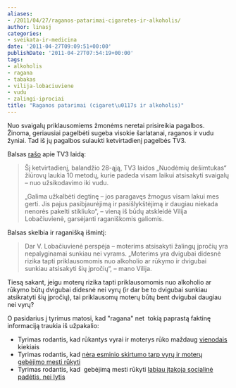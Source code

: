 ```yaml
---
aliases:
- /2011/04/27/raganos-patarimai-cigaretes-ir-alkoholis/
author: linasj
categories:
- sveikata-ir-medicina
date: '2011-04-27T09:09:51+00:00'
publishDate: '2011-04-27T07:54:19+00:00'
tags:
- alkoholis
- ragana
- tabakas
- vilija-lobaciuviene
- vudu
- zalingi-iprociai
title: "Raganos patarimai (cigaret\u0117s ir alkoholis)"
---
```

Nuo svaigalų priklausomiems žmonėms neretai prisireikia pagalbos. Žinoma, geriausiai pagelbėti sugeba visokie šarlatanai, raganos ir vudu žyniai. Tad iš jų pagalbos sulaukti ketvirtadienį pagelbės TV3.

Balsas [rašo](http://www.balsas.lt/naujiena/535620/ragana-v-lobaciuviene-moterims-atsisakyti-zalingu-iprociu-yra-sunkiau-nei-vyrams) apie TV3 laidą:

> Šį ketvirtadienį, balandžio 28-ąją, TV3 laidos „Nuodėmių dešimtukas“ žiūrovų laukia 10 metodų, kurie padeda visam laikui atsisakyti svaigalų – nuo užsikodavimo iki vudu.
> 
> „Galima užkalbėti degtinę – jos paragavęs žmogus visam lakui mes gerti. Jis pajus pasibjaurėjimą ir pasišlykštėjimą ir daugiau niekada nenorės pakelti stikliuko“, – vieną iš būdų atskleidė Vilija Lobačiuvienė, garsėjanti raganiškomis galiomis.


Balsas skelbia ir raganišką išmintį:

> Dar V. Lobačiuvienė perspėja – moterims atsisakyti žalingų įpročių yra nepalyginamai sunkiau nei vyrams. „Moterims yra dvigubai didesnė rizika tapti priklausomomis nuo alkoholio ar rūkymo ir dvigubai sunkiau atsisakyti šių įpročių“, – mano Vilija.


Tiesą sakant, jeigu moterų rizika tapti priklausomomis nuo alkoholio ar rūkymo būtų dvigubai didesnė nei vyrų (ir dar be to dvigubai sunkiau atsikratyti šių įpročių), tai priklausomų moterų būtų bent dvigubai daugiau nei vyrų?

O pasidarius į tyrimus matosi, kad "ragana" net  tokią paprastą faktinę informaciją traukia iš užpakalio:
* Tyrimas rodantis, kad rūkantys vyrai ir moterys rūko maždaug [vienodais](http://www.liebertonline.com/doi/abs/10.1089/152460902753645281) kiekiais
* Tyrimas rodantis, kad [nėra esminio skirtumo tarp vyrų ir moterų gebėjimo mesti rūkyti](http://www.ncbi.nlm.nih.gov/pmc/articles/PMC1759379/pdf/v003p00324.pdf)
* Tyrimas rodantis, kad  gebėjimą mesti rūkyti [labiau įtakoja socialinė padėtis, nei lytis](http://jpubhealth.oxfordjournals.org/content/33/1/31.abstract)

